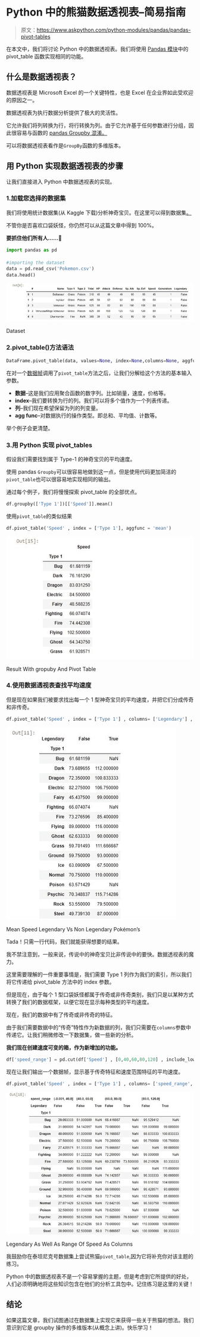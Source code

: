 # Python 中的熊猫数据透视表–简易指南

> 原文：<https://www.askpython.com/python-modules/pandas/pandas-pivot-tables>

在本文中，我们将讨论 Python 中的数据透视表。我们将使用 [Pandas 模块](https://www.askpython.com/python-modules/pandas/python-pandas-module-tutorial)中的 pivot_table 函数实现相同的功能。

## 什么是数据透视表？

数据透视表是 Microsoft Excel 的一个关键特性，也是 Excel 在企业界如此受欢迎的原因之一。

数据透视表为执行数据分析提供了极大的灵活性。

它允许我们将列转换为行，将行转换为列。由于它允许基于任何参数进行分组，因此很容易与函数的 [pandas Groupby 混淆。](https://www.askpython.com/python-modules/pandas/pandas-groupby-function)

可以将数据透视表看作是`GroupBy`函数的多维版本。

## 用 Python 实现数据透视表的步骤

让我们直接进入 Python 中数据透视表的实现。

### 1.加载您选择的数据集

我们将使用统计数据集(从 Kaggle 下载)分析神奇宝贝。在这里可以得到数据集[。](https://www.kaggle.com/abcsds/pokemon)

不管你是否喜欢口袋妖怪，你仍然可以从这篇文章中得到 100%。

**要抓住他们所有人……**🙂

```py
import pandas as pd

#importing the dataset
data = pd.read_csv('Pokemon.csv')
data.head()

```

![Dataset](img/6f35f114e7862e7ecfff2789335c0ebc.png)

Dataset

### 2.pivot_table()方法语法

```py
DataFrame.pivot_table(data, values=None, index=None,columns=None, aggfunc='mean')

```

在对一个[数据帧](https://www.askpython.com/python-modules/pandas/dataframes-in-python)调用了`pivot_table`方法之后，让我们分解给这个方法的基本输入参数。

*   **数据**–这是我们应用聚合函数的数字列。比如销量，速度，价格等。
*   **index**–我们要转换为行的列。我们可以将多个值作为一个列表传递。
*   **列**–我们现在希望保留为列的列变量。
*   **agg func**–对数据执行的操作类型。即总和、平均值、计数等。

举个例子会更清楚。

### 3.用 Python 实现 pivot_tables

假设我们需要找到属于 Type-1 的神奇宝贝的平均速度。

使用 pandas `Groupby`可以很容易地做到这一点，但是使用代码更加简洁的`pivot_table`也可以很容易地实现相同的输出。

通过每个例子，我们将慢慢探索 pivot_table 的全部优点。

```py
df.groupby(['Type 1'])[['Speed']].mean()

```

使用`pivot_table`的类似结果

```py
df.pivot_table('Speed' , index = ['Type 1'], aggfunc = 'mean')

```

![Result With Gropuby And Pivot Table](img/06847a2a62738a90eceeb88c45a50b8a.png)

Result With gropuby And Pivot Table

### 4.使用数据透视表查找平均速度

但是现在如果我们被要求找出每一个 1 型神奇宝贝的平均速度，并把它们分成传奇和非传奇。

```py
df.pivot_table('Speed' , index = ['Type 1'] , columns= ['Legendary'] , aggfunc = 'mean')

```

![Mean Speed Legendary Vs Non Legendary Pokemons](img/2a8f4de2aa9f8f4c10ea391247c6d4dd.png)

Mean Speed Legendary Vs Non Legendary Pokémon’s

Tada！只需一行代码，我们就能获得想要的结果。

我不禁注意到，一般来说，传说中的神奇宝贝比非传说中的要快。数据透视表的魔力。

这里需要理解的一件重要事情是，我们需要 Type 1 列作为我们的索引，所以我们将它传递给 pivot_table 方法中的 index 参数。

但是现在，由于每个 1 型口袋妖怪都属于传奇或非传奇类别，我们只是以某种方式转换了我们的数据框架，以便它现在显示每种类型的平均速度。

现在，我们的数据中有了传奇或非传奇的特征。

由于我们需要数据中的“传奇”特性作为新数据的列，我们只需要在`columns`参数中传递它。让我们稍微修改一下数据集，做一些新的分析。

**我们现在创建速度可变的箱，作为新增加的功能。**

```py
df['speed_range'] = pd.cut(df['Speed'] , [0,40,60,80,120] , include_lowest=True)

```

现在让我们输出一个数据帧，显示基于传奇特征和速度范围特征的平均速度。

```py
df.pivot_table('Speed' , index = ['Type 1'] , columns= ['speed_range','Legendary'] , aggfunc = 'mean')

```

![Legendary As Well As Range Of Speed As Columns](img/d8bec822a9688d10b007757e47d23333.png)

Legendary As Well As Range Of Speed As Columns

我鼓励你在泰坦尼克号数据集上尝试熊猫`pivot_table`,因为它将补充你对该主题的练习。

Python 中的数据透视表不是一个容易掌握的主题，但是考虑到它所提供的好处，人们必须明确地将这些知识包含在他们的分析工具包中。记住练习是这里的关键！

## 结论

如果这篇文章，我们试图通过在数据集上实现它来获得一些关于熊猫的想法。我们意识到它是 groupby 操作的多维版本(从概念上讲)。快乐学习！